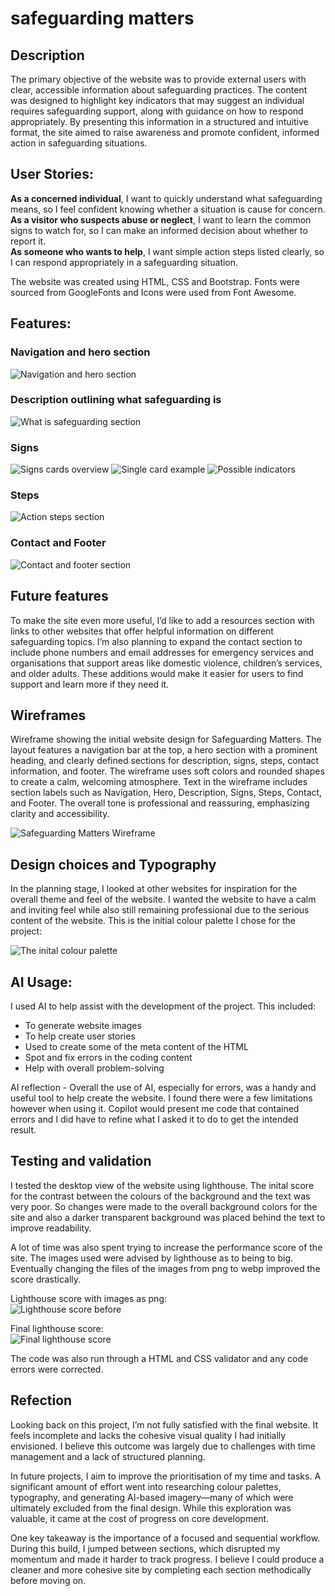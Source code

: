 # safeguarding matters


## Description
The primary objective of the website was to provide external users with clear, accessible information about safeguarding practices. The content was designed to highlight key indicators that may suggest an individual requires safeguarding support, along with guidance on how to respond appropriately. By presenting this information in a structured and intuitive format, the site aimed to raise awareness and promote confident, informed action in safeguarding situations.

## User Stories:
**As a concerned individual**, I want to quickly understand what safeguarding means, so I feel confident knowing whether a situation is cause for concern.<br/>
**As a visitor who suspects abuse or neglect**, I want to learn the common signs to watch for, so I can make an informed decision about whether to report it.<br/>
**As someone who wants to help**, I want simple action steps listed clearly, so I can respond appropriately in a safeguarding situation.<br/>

The website was created using HTML, CSS and Bootstrap. Fonts were sourced from GoogleFonts and Icons were used from Font Awesome.

## Features:
### Navigation and hero section
![Navigation and hero section](assets/images/nav_hero.png)

### Description outlining what safeguarding is
![What is safeguarding section](assets/images/what_is_safeguarding.png)

### Signs
![Signs cards overview](assets/images/signs_cards.png)
![Single card example](assets/images/single_card.png)
![Possible indicators](assets/images/possible_indicators.png)

### Steps
![Action steps section](assets/images/action_steps.png)

### Contact and Footer
![Contact and footer section](assets/images/contact_footer.png)

## Future features
To make the site even more useful, I’d like to add a resources section with links to other websites that offer helpful information on different safeguarding topics. I’m also planning to expand the contact section to include phone numbers and email addresses for emergency services and organisations that support areas like domestic violence, children’s services, and older adults. These additions would make it easier for users to find support and learn more if they need it.

## Wireframes
Wireframe showing the initial website design for Safeguarding Matters. The layout features a navigation bar at the top, a hero section with a prominent heading, and clearly defined sections for description, signs, steps, contact information, and footer. The wireframe uses soft colors and rounded shapes to create a calm, welcoming atmosphere. Text in the wireframe includes section labels such as Navigation, Hero, Description, Signs, Steps, Contact, and Footer. The overall tone is professional and reassuring, emphasizing clarity and accessibility.

![Safeguarding Matters Wireframe](assets/images/safeguarding-matter-wireframe.jpg)


## Design choices and Typography 
In the planning stage, I looked at other websites for inspiration for the overall theme and feel of the website. I wanted the website to have a calm and inviting feel while also still remaining professional due to the serious content of the website. This is the initial colour palette I chose for the project:

![The inital colour palette](assets/images/safeguarding-matters-palette.png) 

## AI Usage:

I used AI to help assist with the development of the project. This included:
- To generate website images
- To help create user stories
- Used to create some of the meta content of the HTML
- Spot and fix errors in the coding content
- Help with overall problem-solving

AI reflection - Overall the use of AI, especially for errors, was a handy and useful tool to help create the website. I found there were a few limitations however when using it. Copilot would present me code that contained errors and I did have to refine what I asked it to do to get the intended result.

## Testing and validation
I tested the desktop view of the website using lighthouse. The inital score for the contrast between the colours of the background and the text was very poor. So changes were made to the overall background colors for the site and also a darker transparent background was placed behind the text to improve readability.

A lot of time was also spent trying to increase the performance score of the site. The images used were advised by lighthouse as to being to big. Eventually changing the files of the images from png to webp improved the score drastically.

Lighthouse score with images as png: <br>
![Lighthouse score before](assets/images/lighthouse.png)

Final lighthouse score: <br>
![Final lighthouse score](assets/images/lighthouse2.png)

The code was also run through a HTML and CSS validator and any code errors were corrected.


## Refection
Looking back on this project, I’m not fully satisfied with the final website. It feels incomplete and lacks the cohesive visual quality I had initially envisioned. I believe this outcome was largely due to challenges with time management and a lack of structured planning.<br/>

In future projects, I aim to improve the prioritisation of my time and tasks. A significant amount of effort went into researching colour palettes, typography, and generating AI-based imagery—many of which were ultimately excluded from the final design. While this exploration was valuable, it came at the cost of progress on core development.<br/>

One key takeaway is the importance of a focused and sequential workflow. During this build, I jumped between sections, which disrupted my momentum and made it harder to track progress. I believe I could produce a cleaner and more cohesive site by completing each section methodically before moving on.
 